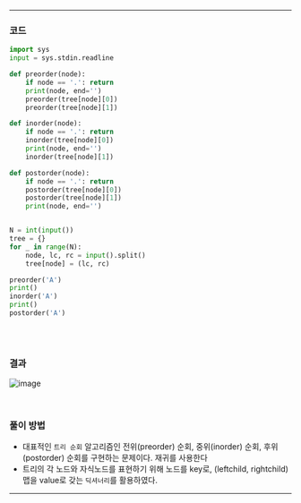 ___
### 코드
```python
import sys
input = sys.stdin.readline

def preorder(node):
    if node == '.': return
    print(node, end='')
    preorder(tree[node][0])
    preorder(tree[node][1])

def inorder(node):
    if node == '.': return
    inorder(tree[node][0])
    print(node, end='')
    inorder(tree[node][1])

def postorder(node):
    if node == '.': return
    postorder(tree[node][0])
    postorder(tree[node][1])
    print(node, end='')


N = int(input())
tree = {}
for _ in range(N):
    node, lc, rc = input().split()
    tree[node] = (lc, rc)

preorder('A')
print()
inorder('A')
print()
postorder('A')
    
```
<br>

### 결과
![image](https://user-images.githubusercontent.com/50696567/192672269-1261ce20-8402-4038-8581-8cea5f029729.png)

<br>

### 풀이 방법
- 대표적인 `트리 순회` 알고리즘인 전위(preorder) 순회, 중위(inorder) 순회, 후위(postorder) 순회를 구현하는 문제이다. 재귀를 사용한다
- 트리의 각 노드와 자식노드를 표현하기 위해 노드를 key로, (leftchild, rightchild) 맵을 value로 갖는 `딕셔너리`를 활용하였다.
___
